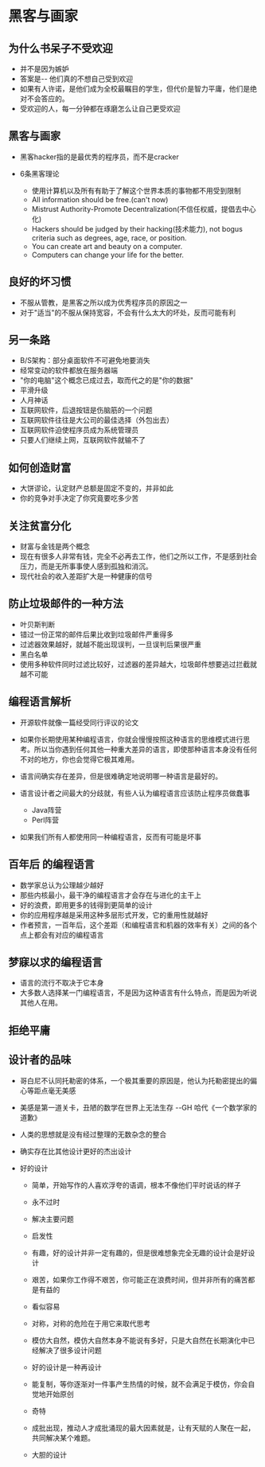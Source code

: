 # 黑客与画家

## 为什么书呆子不受欢迎

- 并不是因为嫉妒
- 答案是-- 他们真的不想自己受到欢迎
- 如果有人许诺，是他们成为全校最瞩目的学生，但代价是智力平庸，他们是绝对不会答应的。
- 受欢迎的人，每一分钟都在琢磨怎么让自己更受欢迎

## 黑客与画家

- 黑客hacker指的是最优秀的程序员，而不是cracker
- 6条黑客理论

  - 使用计算机以及所有有助于了解这个世界本质的事物都不用受到限制
  - All information should be free.(can't now)
  - Mistrust Authority-Promote Decentralization(不信任权威，提倡去中心化)
  - Hackers should be judged by their hacking(技术能力), not bogus criteria such as degrees, age, race, or position.
  - You can create art and beauty on a computer.
  - Computers can change your life for the better.

## 良好的坏习惯

- 不服从管教，是黑客之所以成为优秀程序员的原因之一
- 对于"适当"的不服从保持宽容，不会有什么太大的坏处，反而可能有利


## 另一条路

- B/S架构：部分桌面软件不可避免地要消失
- 经常变动的软件都放在服务器端
- "你的电脑"这个概念已成过去，取而代之的是"你的数据"
- 平滑升级
- 人月神话
- 互联网软件，后退按钮是伤脑筋的一个问题
- 互联网软件往往是大公司的最佳选择（外包出去）
- 互联网软件迫使程序员成为系统管理员
- 只要人们继续上网，互联网软件就输不了

## 如何创造财富

- 大饼谬论，认定财产总额是固定不变的，并非如此
- 你的竞争对手决定了你究竟要吃多少苦

## 关注贫富分化

- 财富与金钱是两个概念
- 现在有很多人非常有钱，完全不必再去工作，他们之所以工作，不是感到社会压力，而是无所事事使人感到孤独和消沉。
- 现代社会的收入差距扩大是一种健康的信号

## 防止垃圾邮件的一种方法

- 叶贝斯判断
- 错过一份正常的邮件后果比收到垃圾邮件严重得多
- 过滤器效果越好，就越不能出现误判，一旦误判后果很严重
- 黑白名单
- 使用多种软件同时过滤比较好，过滤器的差异越大，垃圾邮件想要逃过拦截就越不可能

## 编程语言解析

- 开源软件就像一篇经受同行评议的论文
- 如果你长期使用某种编程语言，你就会慢慢按照这种语言的思维模式进行思考。所以当你遇到任何其他一种重大差异的语言，即使那种语言本身没有任何不对的地方，你也会觉得它极其难用。
- 语言间确实存在差异，但是很难确定地说明哪一种语言是最好的。
- 语言设计者之间最大的分歧就，有些人认为编程语言应该防止程序员做蠢事

  - Java阵营
  - Perl阵营

- 如果我们所有人都使用同一种编程语言，反而有可能是坏事

## 百年后 的编程语言

- 数学家总认为公理越少越好
- 那些内核最小，最干净的编程语言才会存在与进化的主干上
- 好的浪费，即用更多的钱得到更简单的设计
- 你的应用程序越是采用这种多层形式开发，它的重用性就越好
- 作者预言，一百年后，这个差距（和编程语言和机器的效率有关）之间的各个点上都会有对应的编程语言

## 梦寐以求的编程语言

- 语言的流行不取决于它本身
- 大多数人选择某一门编程语言，不是因为这种语言有什么特点，而是因为听说其他人在用。

## 拒绝平庸

## 设计者的品味

- 哥白尼不认同托勒密的体系，一个极其重要的原因是，他认为托勒密提出的偏心等距点毫无美感
- 美感是第一道关卡，丑陋的数学在世界上无法生存 --GH 哈代《一个数学家的道歉》
- 人类的思想就是没有经过整理的无数杂念的整合
- 确实存在比其他设计更好的杰出设计
- 好的设计

  - 简单，开始写作的人喜欢浮夸的语调，根本不像他们平时说话的样子

  - 永不过时

  - 解决主要问题

  - 启发性

  - 有趣，好的设计并非一定有趣的，但是很难想象完全无趣的设计会是好设计

  - 艰苦，如果你工作得不艰苦，你可能正在浪费时间，但并非所有的痛苦都是有益的

  - 看似容易
  - 对称，对称的危险在于用它来取代思考
  - 模仿大自然，模仿大自然本身不能说有多好，只是大自然在长期演化中已经解决了很多设计问题
  - 好的设计是一种再设计
  - 能复制，等你逐渐对一件事产生热情的时候，就不会满足于模仿，你会自觉地开始原创
  - 奇特
  - 成批出现，推动人才成批涌现的最大因素就是，让有天赋的人聚在一起，共同解决某个难题。
  - 大胆的设计

